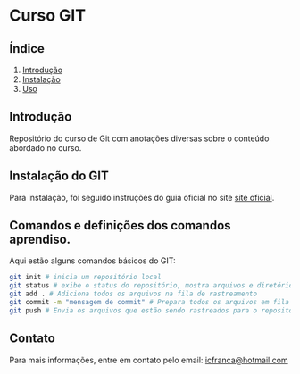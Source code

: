 # Curso GIT
## Índice

1. [Introdução](#introdução)
2. [Instalação](#instalação)
3. [Uso](#uso)
<!-- 4. [Contribuição](#contribuição) -->
<!-- 5. [Licença](#licença) -->
<!-- 6. [Contato](#contato) -->

## Introdução

Repositório do curso de Git com anotações diversas sobre o conteúdo abordado no curso.

## Instalação do GIT

Para instalação, foi seguido instruções do guia oficial no site [site oficial](https://git-scm.com/).

## Comandos e definições dos comandos aprendiso.

Aqui estão alguns comandos básicos do GIT:

```sh
git init # inicia um repositório local
git status # exibe o status do repositório, mostra arquivos e diretórios rastreados para comitar.
git add . # Adiciona todos os arquivos na fila de rastreamento
git commit -m "mensagem de commit" # Prepara todos os arquivos em fila de rastreamento para envio
git push # Envia os arquivos que estão sendo rastreados para o repositório.
```

<!-- ## Contribuição -->

<!-- Contribuições são bem-vindas! Por favor, envie um pull request ou abra uma issue para discutir as mudanças que deseja fazer. -->

<!-- ## Licença -->

<!-- Este projeto está licenciado sob a Licença MIT. Veja o arquivo [LICENSE](LICENSE) para mais detalhes. -->

## Contato

Para mais informações, entre em contato pelo email: icfranca@hotmail.com